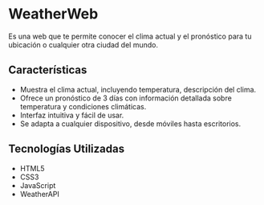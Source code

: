 # WeatherWeb
Es una web que te permite conocer el clima actual y el pronóstico para tu ubicación o cualquier otra ciudad del mundo.

## Características
- Muestra el clima actual, incluyendo temperatura, descripción del clima.
- Ofrece un pronóstico de 3 días con información detallada sobre temperatura y condiciones climáticas.
- Interfaz intuitiva y fácil de usar.
- Se adapta a cualquier dispositivo, desde móviles hasta escritorios.
## Tecnologías Utilizadas
- HTML5
- CSS3
- JavaScript 
- WeatherAPI
